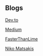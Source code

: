 ## Blogs

[Dev.to](https://dev.to/t/rust)

[Medium](https://medium.com/tag/rust)

[FasterThanLime](https://fasterthanli.me/tags/rust)

[Niko Matsakis](https://smallcultfollowing.com/babysteps/)


